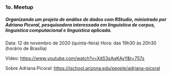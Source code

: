 ### 1o. Meetup
##### Organizando um projeto de análise de dados com RStudio, ministrado por Adriana Picoral, pesquisadora interessada em linguística de corpus, linguística computacional e linguística aplicada.

Data: 12 de novembro de 2020 (quinta-feira)
Hora: das 19h30 às 20h30 (horário de Brasília)

Vídeo: https://www.youtube.com/watch?v=XdS3sAqKAyY&t=757s

Sobre Adriana Picoral: https://ischool.arizona.edu/people/adriana-picoral

